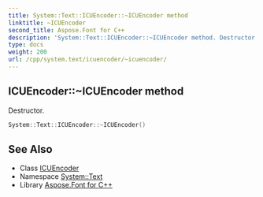 ```yaml
---
title: System::Text::ICUEncoder::~ICUEncoder method
linktitle: ~ICUEncoder
second_title: Aspose.Font for C++
description: 'System::Text::ICUEncoder::~ICUEncoder method. Destructor in C++.'
type: docs
weight: 200
url: /cpp/system.text/icuencoder/~icuencoder/
---
```

## ICUEncoder::~ICUEncoder method


Destructor.

```cpp
System::Text::ICUEncoder::~ICUEncoder()
```

## See Also

* Class [ICUEncoder](../)
* Namespace [System::Text](../../)
* Library [Aspose.Font for C++](../../../)
